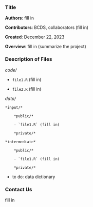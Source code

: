 ### Title

**Authors**: fill in

**Contributors**: BCDS, collaborators (fill in)

**Created**: December 22, 2023

**Overview**: fill in (summarize the project)

### Description of Files

*code/*

- `file1.R` (fill in)

- `file2.R` (fill in)

*data/*

    *input/*
  
        *public/*
        
        - `file1.R` (fill in)
    
        *private/*
  
    *intermediate*
  
        *public/*
        
        - `file1.R` (fill in)
    
        *private/*

- to do: data dictionary

### Contact Us

fill in